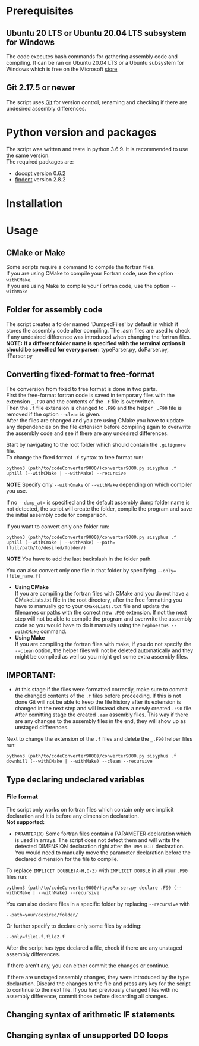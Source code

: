 # Prerequisites
## Ubuntu 20 LTS or Ubuntu 20.04 LTS subsystem for Windows
The code executes bash commands for gathering assembly code and compiling. It can be ran on Ubuntu 20.04 LTS or a Ubuntu subsystem for Windows which is free on the Microsoft [store][1]

## Git 2.17.5 or newer
The script uses [Git][4] for version control, renaming and checking if there are undesired assembly differences.

# Python version and packages
The script was written and teste in python 3.6.9. It is recommended to use the same version.\
The required packages are:
* [docopt][2]
version 0.6.2
* [findent][3] version 2.8.2
# Installation

# Usage

## CMake or Make
Some scripts require a command to compile the fortran files.\
If you are using CMake to compile your Fortran code, use the option `--withCMake`.\
If you are using Make to compile your Fortran code, use the option `--withMake`

## Folder for assembly code
The script creates a folder named 'DumpedFiles' by default in which it stores the assembly code after compiling. The .asm files are used to check if any undesired difference was introduced when changing the fortran files.\
**NOTE:** **If a different folder name is specified with the terminal options it should be specified for every parser:** typeParser.py, doParser.py, ifParser.py

## Converting fixed-format to free-format
The conversion from fixed to free format is done in two parts.\
First the free-format fortran code is saved in temporary files with  the extension `_.F90` and the contents of the `.f` file is overwritten.\
Then the `.f` file extension is changed to `.F90` and the helper `_.F90` file is removed if the option `--clean` is given.\
After the files are changed and you are using CMake you have to update any dependencies on the file extension before compiling again to overwrite the assembly code and see if there are any undesired differences.


Start by navigating to the root folder which should contain the `.gitignore` file.\
To change the fixed format `.f` syntax to free format run:
```
python3 (path/to/codeConverter9000/)converter9000.py sisyphus .f uphill (--withCMake | --withMake) --recursive
```
**NOTE** Specify only `--withCmake` or `--withMake` depending on which compiler you use.

If no `--dump_at=` is specified and the default assembly dump folder name is not detected, the script will create the folder, compile the program and save the initial assembly code for comparison.

If you want to convert only one folder run:
```
python3 (path/to/codeConverter9000)/converter9000.py sisyphus .f uphill (--withCmake | --withMake) --path=(full/path/to/desired/folder/)
```
**NOTE** You have to add the last backslash in the folder path.

You can also convert only one file in that folder by specifying ```--only=(file_name.f)```

* **Using CMake**\
If you are compiling the fortran files with CMake and you do not have a CMakeLists.txt file in the root directory, after the free formatting you have to manually go to your `CMakeLists.txt` file and update the filenames or paths with the correct new `.F90` extension. If not the next step will not be able to compile the program and overwrite the assembly code so you would have to do it manually using the `hephaestus --withCMake` command.
* **Using Make**\
If you are compiling the fortran files with make, if you do not specify the `--clean` option, the helper files will not be deleted automatically and they might be compiled as well so you might get some extra assembly files.

## **IMPORTANT:**
* At this stage if the files were formatted correctly, make sure to commit the changed contents of the `.f` files before proceeding. If this is not done Git will not be able to keep the file history after its extension is changed in the next step and will instead show a newly created `.F90` file.\
After comitting stage the created `.asm` assembly files. This way if there are any changes to the assembly files in the end, they will show up as unstaged differences.


Next to change the extension of the `.f` files and delete the `_.F90` helper files run:
```
python3 (path/to/codeConverter9000)/converter9000.py sisyphus .f downhill (--withCMake | --withMake) --clean --recursive
```


## Type declaring undeclared variables

### File format
The script only works on fortran files which contain only one implicit declaration and it is before any dimension declaration.\
**Not supported:**
* `PARAMTER(X)` Some fortran files contain a PARAMETER declaration which is used in arrays. The script does not detect them and will write the detected DIMENSION declaration right after the `IMPLICIT` declaration. You would need to manually move the parameter declaration before the declared dimension for the file to compile.

To replace `IMPLICIT DOUBLE(A-H,O-Z)` with `IMPLICIT DOUBLE` in all your `.F90` files run:
```
python3 (path/to/codeConverter9000/)typeParser.py declare .F90 (--withCMake | --withMake) --recursive
```
You can also declare files in a specific folder by replacing `--recursive` with
```
--path=your/desired/folder/
```
Or further specify to declare only some files by adding:
```
--only=file1.f,file2.f
```

After the script has type declared a file, check if there are any unstaged assembly differences.

If there aren't any, you can either commit the changes or continue.

If there are unstaged assembly changes, they were introduced by the type declaration. Discard the changes to the file and press any key for the script to continue to the next file.
If you had previously changed files with no assembly difference, commit those before discarding all changes.

## Changing syntax of arithmetic IF statements

## Changing syntax of unsupported DO loops


[1]:https://www.microsoft.com/en-us/p/ubuntu-2004-lts/9n6svws3rx71?activetab=pivot:overviewtab "Microsoft store page for Ubuntu 20.04 LTS"
[2]:https://github.com/docopt/docopt#help-message-format "docopt github documentation page"
[3]:https://github.com/wvermin/findent "findent github page"
[4]:https://git-scm.com/ "Git home page"
